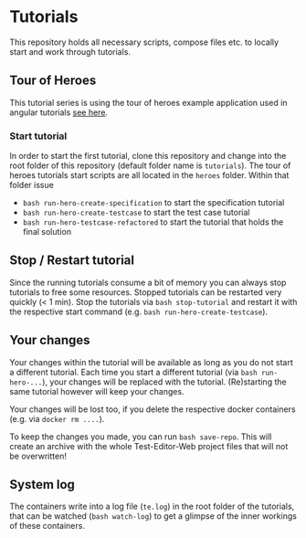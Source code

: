 # Tutorials

This repository holds all necessary scripts, compose files etc. to locally start and work through tutorials.

## Tour of Heroes

This tutorial series is using the tour of heroes example application used in angular tutorials [see here](https://angular.io/tutorial).

### Start tutorial

In order to start the first tutorial, clone this repository and change into the root folder of this repository (default folder name is `tutorials`).
The tour of heroes tutorials start scripts are all located in the `heroes` folder. Within that folder issue
* `bash run-hero-create-specification` to start the specification tutorial
* `bash run-hero-create-testcase` to start the test case tutorial
* `bash run-hero-testcase-refactored` to start the tutorial that holds the final solution

## Stop / Restart tutorial

Since the running tutorials consume a bit of memory you can always stop tutorials to free some resources. Stopped tutorials can be restarted very quickly (< 1 min).
Stop the tutorials via `bash stop-tutorial` and restart it with the respective start command (e.g. `bash run-hero-create-testcase`).

## Your changes

Your changes within the tutorial will be available as long as you do not start a different tutorial. Each time you start a different tutorial (via `bash run-hero-...`), your changes will be replaced with
the tutorial. (Re)starting the same tutorial however will keep your changes.

Your changes will be lost too, if you delete the respective docker containers (e.g. via `docker rm ....`).

To keep the changes you made, you can run `bash save-repo`. This will create an archive with the whole Test-Editor-Web project files that will not be overwritten!

## System log

The containers write into a log file (`te.log`) in the root folder of the tutorials, that can be watched (`bash watch-log`) to get a glimpse of the inner workings of these containers.

